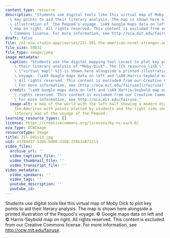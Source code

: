 ```yaml
---
content_type: resource
description: "Students use digital tools like this virtual map of Moby Dick to plot\
  \ key points to aid their literary analysis. The map is shown here alongside a printed\
  \ illustration of  the Pequod's voyage. \xA9 Google maps data on left and \xA9 Harris-Seybold\
  \ map on right. All rights reserved. This content is excluded from our Creative\
  \ Commons license. For more information, see http://ocw.mit.edu/fairuse."
draft: false
file: /ol-ocw-studio-app/courses/21l-501-the-american-novel-stranger-and-stranger-spring-2013/a1f84d3753dbbd004168256b3a872213_21l-501s13.jpg
file_size: 59831
file_type: image/jpeg
image_metadata:
  caption: "Students use the digital mapping tool Locast to plot key points to aid\
    \ their literary analysis of *Moby-Dick*. The {{% resource_link \"12614d05-e5ea-4eb4-87fc-7aab00adeb40\"\
    \ \"virtual map\" %}} is shown here alongside a printed illustration of the Pequod's\
    \ voyage. (\xA9 Google maps data on left and \xA9 Harris-Seybold map on right.\
    \ All rights reserved. This content is excluded from our Creative Commons license.\
    \ For more information, see [http://ocw.mit.edu/fairuse](/fairuse).)"
  credit: "\xA9 Google maps data on left and \xA9 Harris-Seybold map on right. All\
    \ rights reserved. This content is excluded from our Creative Commons license.\
    \ For more information, see http://ocw.mit.edu/fairuse."
  image-alt: A map of the world with the left half showing a modern digital map of
    the Americas with points plotted by students and the right side showing an old
    literary map of the voyage of the Pequod.
learning_resource_types: []
license: https://creativecommons.org/licenses/by-nc-sa/4.0/
ocw_type: OCWImage
resourcetype: Image
title: 21l-501s13.jpg
uid: a1f84d37-53db-bd00-4168-256b3a872213
video_files:
  archive_url: ''
  video_captions_file: ''
  video_thumbnail_file: ''
  video_transcript_file: ''
video_metadata:
  video_speakers: ''
  video_tags: ''
  youtube_description: ''
  youtube_id: ''
---
```

Students use digital tools like this virtual map of Moby Dick to plot key points to aid their literary analysis. The map is shown here alongside a printed illustration of  the Pequod's voyage. © Google maps data on left and © Harris-Seybold map on right. All rights reserved. This content is excluded from our Creative Commons license. For more information, see http://ocw.mit.edu/fairuse.